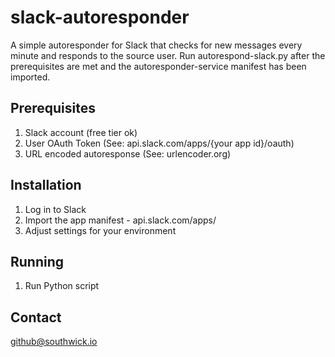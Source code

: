 # slack-autoresponder

A simple autoresponder for Slack that checks for new messages every minute and responds to the source user. Run autorespond-slack.py after the prerequisites are met and the autoresponder-service manifest has been imported.

## Prerequisites

 1. Slack account (free tier ok)
 2. User OAuth Token (See: api.slack.com/apps/{your app id}/oauth)
 3. URL encoded autoresponse (See: urlencoder.org)

## Installation

 1. Log in to Slack
 2. Import the app manifest - api.slack.com/apps/
 3. Adjust settings for your environment

## Running

 1. Run Python script

## Contact
github@southwick.io
